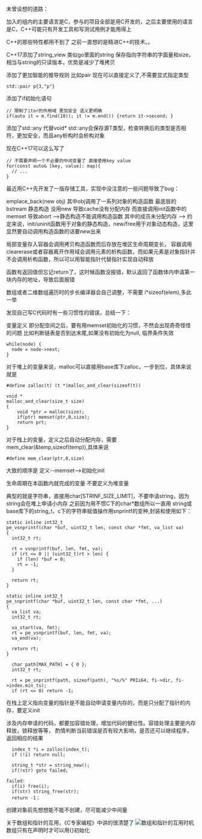 未曾设想的道路：

加入的组内的主要语言是C，参与的项目全部是用C开发的，之后主要使用的语言是C，C++可能只有开发工具和写测试用例才能用得上

C++的那些特性都用不到了 之前一直想的是精进C++的技术。。

C++17添加了string_view 类似go里面的string 保存指向字符串的字面量和size，相当与string的只读版本，优势是减少了堆拷贝

添加了更加智能的推导规则 比如pair 现在可以直接定义了,不需要显式指定类型
```
std::pair p{3,"p"}
```
添加了if初始化语句
```
// 限制了itor的作用域 更加安全 语义更明确
if(auto it = m.find(10)); it != m.end()) {return it->second; }
```
添加了std::any 代替void* std::any会保存源T类型，检查转换后的类型是否相符，更加安全，而且any析构时会析构对象

现在C++17可以这么写了
```
// 不需要声明一个不必要的中间变量了 直接使用key value
for(const auto& [key, value]: map){
  // ...
}
```

最近用C++先开发了一版存储工具，实现中没注意的一些问题导致了bug：

emplace_back(new obj) 其中obj调用了一系列对象的构造函数
最底层的bstream 静态构造 没用new 导致cache没有分配内存 而直接调用init函数中的memset 导致abort
-->静态构造不能调用构造函数 其中的成员未分配内存 
--> 约定来说，init/uninit函数用于对象的静态构造，new/free用于对象动态构造，这里显然要自动调用构造函数的话要new出来

局部变量存入容器会调用拷贝构造函数而后存放在堆区生命周期变长，
容器调用clearerase或者容器离开作用域会调用元素的析构函数，而如果元素是对象指针并不会调用析构函数，所以可以用智能指针代替指针实现自动释放

函数有返回值但忘记return了，这时候函数没报错，默认返回了函数体内申请第一块内存的地址，导致后面报错

数组或者二维数组遍历时的步长编译器会自己调整，不需要 i*sizeof(elem),多此一举

发现自己写C代码时有一些习惯性的错误，总结一下：

变量定义 即分配空间之后，要有用memset初始化的习惯，不然会出现奇奇怪怪的问题
比如判断链表是否到达末尾,如果没有初始化为null, 临界条件失效
```
while(node) {
  node = node->next;
}
```

对于堆上的变量来说，malloc可以直接用base库下zalloc，一步到位，具体来说就是
```
#define zalloc(t) (t *)malloc_and_clear(sizeof(t))

void *
malloc_and_clear(size_t size)
{
    void *ptr = malloc(size);
    if(ptr) memset(ptr,0,size);
    return prt;
}
```
对于栈上的变量，定义之后自动分配内存，需要mem_clear(&temp,sizeof(temp)),具体来说
```
#define mem_clear(ptr,0,size)
```
大致的顺序是 定义--memset-->初始化init

生命周期在本函数内就完成的变量 不要定义为堆变量

典型的就是字符串，直接用char[STRINF_SIZE_LIMIT]，不要申请string，因为string会在堆上申请小内存
之前因为用不惯C下的char*数组所以一直用 string或base库下的string_t，c下的字符串赋值操作用snprintf的变种,封装和使用如下：
```
static inline int32_t
pe_vsnprintf(char *buf, uint32_t len, const char *fmt, va_list va)
{
  int32_t rt;

  rt = vsnprintf(buf, len, fmt, va);
  if (rt <= 0 || (uint32_t)rt > len) {
    if (len) *buf = 0;
    rt = -1;
  }

  return rt;
}

static inline int32_t
pe_snprintf(char *buf, uint32_t len, const char *fmt, ...)
{
  va_list va;
  int32_t rt;

  va_start(va, fmt);
  rt = pe_vsnprintf(buf, len, fmt, va);
  va_end(va);

  return rt;
}

  char path[MAX_PATH] = { 0 };
  int32_t rt;

  rt = pe_snprintf(path, sizeof(path), "%s/%" PRIi64, fi->dir, fi->index.min_ts);
  if (rt <= 0) return -1;

```

在栈上定义指向变量的指针是不能自动申请变量内存的，而是只分配了指针的内存，要定义init

涉及内存申请的代码，都要加容错处理，增加代码的健壮性。容错处理主要是内存释放，锁释放等等，
酌情判断当前错误是否有较大影响，是否还可以继续程序，返回相应的结果

```
  index_t *i = zalloc(index_t);
  if (!i) return null;

  string_t *str = string_new();
  if(!str) goto failed;

failed:
  if(i) free(i);
  if(str) string_free(str);
  return -1；
```

创建对象前先想想能不能不创建，尽可能减少中间量

关于数组和指针的互用，《C专家编程》中讲的很清楚了
![数组和指针的互用时机](../pic/数组和指针互用时机.jpg)
数组只有在声明时才可以用{}初始化